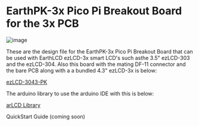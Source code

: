 # EarthPK-3x Pico Pi Breakout Board for the 3x PCB

![image](https://github.com/earthlcd/EarthPK-3x/assets/198251/3a7dfa3c-f326-48f9-b848-c247bbe55276)

These are the design file for the EarthPK-3x Pico Pi Breakout Board that can be used with EarthLCD ezLCD-3x smart LCD's such asthe 3.5" ezLCD-303 and the ezLCD-304. Also this board with the mating DF-11 connector and the bare PCB along with a a bundled 4.3" ezLCD-3x is below: 

[ezLCD-3043-PK](https://earthlcd.com/products/ezlcd-3043-pk)

The arduino library to use the arduino IDE with this is below:

[arLCD Library](https://github.com/earthlcd/arLCDLib)

QuickStart Guide (coming soon)

